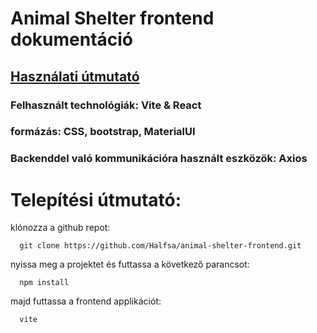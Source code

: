 # Animal Shelter frontend dokumentáció
## [Használati útmutató](https://1drv.ms/w/c/f5d198d8a2b3ea38/EXIG_EQfV1NMts5fzctL7jkBZSAKyxpeNHW9hmPXjcOFAw?e=AmKEhM)

### Felhasznált technológiák: Vite & React

### formázás: CSS, bootstrap, MaterialUI

### Backenddel való kommunikációra használt eszközök: Axios

# Telepítési útmutató:
klónozza a github repot:
```
  git clone https://github.com/Halfsa/animal-shelter-frontend.git
```
nyissa meg a projektet és futtassa a következő parancsot:
```
  npm install
```
majd futtassa a frontend applikációt:
```
  vite
```
